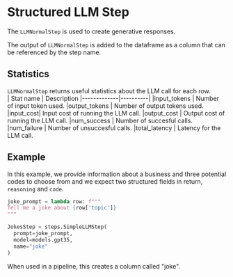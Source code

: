 # Structured LLM Step

The `LLMNormalStep` is used to create generative responses.

The output of `LLMNormalStep` is added to the dataframe as a column that can be referenced by the step name. 

## Statistics
`LLMNormalStep` returns useful statistics about the LLM call for each row.  
| Stat name       | Description 
|-------------|----------|
|input_tokens | Number of input token used.
|output_tokens | Number of output tokens used.
|input_cost| Input cost of running the LLM call.
|output_cost | Output cost of running the LLM call.
|num_success | Number of succesful calls.
|num_failure | Number of unsuccesful calls.
|total_latency | Latency for the LLM call.



## Example
In this example, we provide information about a business and three potential codes to choose from and we expect two structured fields in return, `reasoning` and `code`.

```python
joke_prompt = lambda row: f"""
Tell me a joke about {row['topic']}
"""

JokesStep = steps.SimpleLLMStep(
  prompt=joke_prompt,
  model=models.gpt35,
  name="joke"
)
```

When used in a pipeline, this creates a column called "joke". 